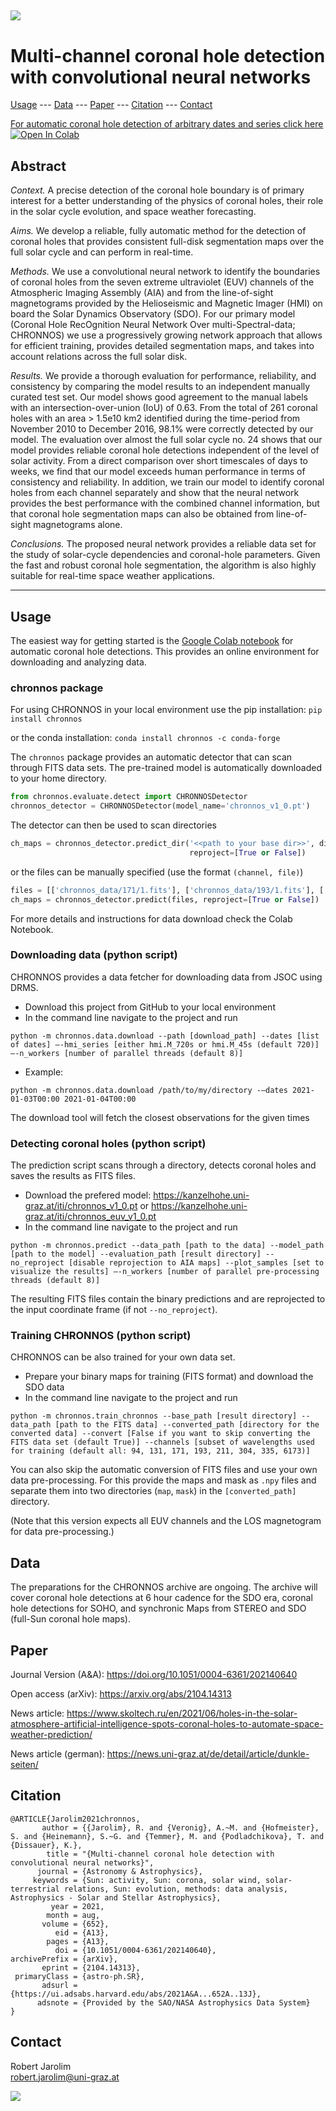 ![](images/title.jpg)
---
# Multi-channel coronal hole detection with convolutional neural networks

[Usage](#usage) --- [Data](#data) --- [Paper](#paper) --- [Citation](#citation) --- [Contact](#contact)



[For automatic coronal hole detection of arbitrary dates and series click here](https://colab.research.google.com/github/RobertJaro/MultiChannelCHDetection/blob/master/examples/CHRONNOS.ipynb)
[![Open In Colab](https://colab.research.google.com/assets/colab-badge.svg)](https://colab.research.google.com/github/RobertJaro/MultiChannelCHDetection/blob/master/examples/CHRONNOS.ipynb)


## Abstract

_Context._ A precise detection of the coronal hole boundary is of primary interest for a better understanding of the physics of coronal
holes, their role in the solar cycle evolution, and space weather forecasting.

_Aims._ We develop a reliable, fully automatic method for the detection of coronal holes that provides consistent full-disk segmentation
maps over the full solar cycle and can perform in real-time.

_Methods._ We use a convolutional neural network to identify the boundaries of coronal holes from the seven extreme ultraviolet (EUV)
channels of the Atmospheric Imaging Assembly (AIA) and from the line-of-sight magnetograms provided by the Helioseismic and
Magnetic Imager (HMI) on board the Solar Dynamics Observatory (SDO). For our primary model (Coronal Hole RecOgnition Neural
Network Over multi-Spectral-data; CHRONNOS) we use a progressively growing network approach that allows for efficient training,
provides detailed segmentation maps, and takes into account relations across the full solar disk.

_Results._ We provide a thorough evaluation for performance, reliability, and consistency by comparing the model results to an independent
manually curated test set. Our model shows good agreement to the manual labels with an intersection-over-union (IoU) of
0.63. From the total of 261 coronal holes with an area > 1.5e10 km2 identified during the time-period from November 2010 to December
2016, 98.1% were correctly detected by our model. The evaluation over almost the full solar cycle no. 24 shows that our model
provides reliable coronal hole detections independent of the level of solar activity. From a direct comparison over short timescales of
days to weeks, we find that our model exceeds human performance in terms of consistency and reliability. In addition, we train our
model to identify coronal holes from each channel separately and show that the neural network provides the best performance with
the combined channel information, but that coronal hole segmentation maps can also be obtained from line-of-sight magnetograms
alone.

_Conclusions._ The proposed neural network provides a reliable data set for the study of solar-cycle dependencies and coronal-hole
parameters. Given the fast and robust coronal hole segmentation, the algorithm is also highly suitable for real-time space weather
applications.

---

## Usage

The easiest way for getting started is the [Google Colab notebook](https://colab.research.google.com/github/RobertJaro/MultiChannelCHDetection/blob/master/examples/CHRONNOS.ipynb) 
for automatic coronal hole detections. This provides an online environment for downloading and analyzing data.

### chronnos package

For using CHRONNOS in your local environment use the pip installation:
``
pip install chronnos
``

or the conda installation:
``
conda install chronnos -c conda-forge
``

The `chronnos` package provides an automatic detector that can scan through FITS data sets. The pre-trained model is automatically
downloaded to your home directory.
```python
from chronnos.evaluate.detect import CHRONNOSDetector
chronnos_detector = CHRONNOSDetector(model_name='chronnos_v1_0.pt')
```

The detector can then be used to scan directories
```python
ch_maps = chronnos_detector.predict_dir('<<path to your base dir>>', dirs='<<list of directories (order must match the CHRONNOS input channels)>>',
                                        reproject=[True or False])
```

or the files can be manually specified (use the format `(channel, file)`)

```python
files = [['chronnos_data/171/1.fits'], ['chronnos_data/193/1.fits'], ['chronnos_data/211/1.fits'], ['chronnos_data/304/1.fits']]
ch_maps = chronnos_detector.predict(files, reproject=[True or False])
```

For more details and instructions for data download check the Colab Notebook.

### Downloading data (python script)

CHRONNOS provides a data fetcher for downloading data from JSOC using DRMS.

- Download this project from GitHub to your local environment
- In the command line navigate to the project and run

```
python -m chronnos.data.download --path [download_path] --dates [list of dates] –-hmi_series [either hmi.M_720s or hmi.M_45s (default 720)] –-n_workers [number of parallel threads (default 8)]
```
- Example:
```
python -m chronnos.data.download /path/to/my/directory -–dates 2021-01-03T00:00 2021-01-04T00:00
```
The download tool will fetch the closest observations for the given times

### Detecting coronal holes (python script)

The prediction script scans through a directory, detects coronal holes and saves the results as FITS files.

- Download the prefered model: https://kanzelhohe.uni-graz.at/iti/chronnos_v1_0.pt or https://kanzelhohe.uni-graz.at/iti/chronnos_euv_v1_0.pt
- In the command line navigate to the project and run
```
python -m chronnos.predict --data_path [path to the data] --model_path [path to the model] --evaluation_path [result directory] --no_reproject [disable reprojection to AIA maps] --plot_samples [set to visualize the results] –-n_workers [number of parallel pre-processing threads (default 8)]
```
The resulting FITS files contain the binary predictions and are reprojected to the input coordinate frame (if not `--no_reproject`).

### Training CHRONNOS (python script)

CHRONNOS can be also trained for your own data set.

- Prepare your binary maps for training (FITS format) and download the SDO data
- In the command line navigate to the project and run
```
python -m chronnos.train_chronnos --base_path [result directory] --data_path [path to the FITS data] --converted_path [directory for the converted data] --convert [False if you want to skip converting the FITS data set (default True)] --channels [subset of wavelengths used for training (default all: 94, 131, 171, 193, 211, 304, 335, 6173)]
```

You can also skip the automatic conversion of FITS files and use your own data pre-processing. For this provide the 
maps and mask as `.npy` files and separate them into two directories (`map`, `mask`) in the `[converted_path]` directory.

(Note that this version expects all EUV channels and the LOS magnetogram for data pre-processing.)

## Data

The preparations for the CHRONNOS archive are ongoing. The archive will cover coronal hole detections at 6 hour cadence 
for the SDO era, coronal hole detections for SOHO, and synchronic Maps from STEREO and SDO (full-Sun coronal hole maps).

## Paper

Journal Version (A&A): https://doi.org/10.1051/0004-6361/202140640

Open access (arXiv): https://arxiv.org/abs/2104.14313

News article: https://www.skoltech.ru/en/2021/06/holes-in-the-solar-atmosphere-artificial-intelligence-spots-coronal-holes-to-automate-space-weather-prediction/

News article (german): https://news.uni-graz.at/de/detail/article/dunkle-seiten/

## Citation


```
@ARTICLE{Jarolim2021chronnos,
       author = {{Jarolim}, R. and {Veronig}, A.~M. and {Hofmeister}, S. and {Heinemann}, S.~G. and {Temmer}, M. and {Podladchikova}, T. and {Dissauer}, K.},
        title = "{Multi-channel coronal hole detection with convolutional neural networks}",
      journal = {Astronomy & Astrophysics},
     keywords = {Sun: activity, Sun: corona, solar wind, solar-terrestrial relations, Sun: evolution, methods: data analysis, Astrophysics - Solar and Stellar Astrophysics},
         year = 2021,
        month = aug,
       volume = {652},
          eid = {A13},
        pages = {A13},
          doi = {10.1051/0004-6361/202140640},
archivePrefix = {arXiv},
       eprint = {2104.14313},
 primaryClass = {astro-ph.SR},
       adsurl = {https://ui.adsabs.harvard.edu/abs/2021A&A...652A..13J},
      adsnote = {Provided by the SAO/NASA Astrophysics Data System}
}
```

## Contact

Robert Jarolim<br/>
[robert.jarolim@uni-graz.at](mailto:robert.jarolim@uni-graz.at)

![](images/samples.jpg)
